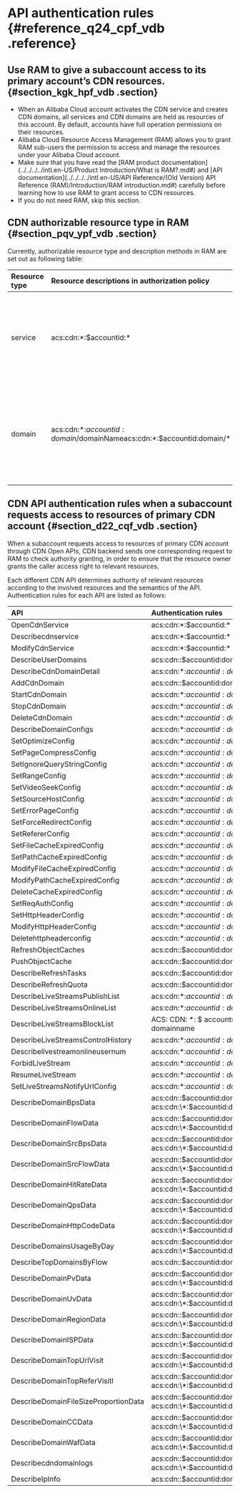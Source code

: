 # API authentication rules {#reference_q24_cpf_vdb .reference}

## **Use RAM to give a subaccount access to its primary account’s CDN resources.** {#section_kgk_hpf_vdb .section}

-   When an Alibaba Cloud account activates the CDN service and creates CDN domains, all services and CDN domains are held as resources of this account. By default, accounts have full operation permissions on their resources.
-   Alibaba Cloud Resource Access Management \(RAM\) allows you to grant RAM sub-users the permission to access and manage the resources under your Alibaba Cloud account.
-   Make sure that you have read the [RAM product documentation](../../../../intl.en-US/Product Introduction/What is RAM?.md#) and [API documentation](../../../../intl.en-US/API Reference/(Old Version) API Reference (RAM)/Introduction/RAM introduction.md#) carefully before learning how to use RAM to grant access to CDN resources.
-   If you do not need RAM, skip this section.

## **CDN authorizable resource type in RAM** {#section_pqv_ypf_vdb .section}

Currently, authorizable resource type and description methods in RAM are set out as following table:

|Resource type|Resource descriptions in authorization policy|Description|
|:------------|:--------------------------------------------|:----------|
|service|acs:cdn:\*:$accountid:\*|Authorizes subaccounts to manage CDN services,such as changing configuration and querying account information.|
|domain|acs:cdn:\*:$accountid:domain/$domainNameacs:cdn:\*:$accountid:domain/\*|Authorizes subaccounts to manage their own CDN domains,such as adding, configuring, and querying domain names.|

## **CDN API authentication rules when a subaccount requests access to resources of primary CDN account** {#section_d22_cqf_vdb .section}

When a subaccount requests access to resources of primary CDN account through CDN Open APIs, CDN backend sends one corresponding request to RAM to check authority granting, in order to ensure that the resource owner grants the caller access right to relevant resources.

Each different CDN API determines authority of relevant resources according to the involved resources and the semantics of the API. Authentication rules for each API are listed as follows:

|API|Authentication rules|
|:--|:-------------------|
|OpenCdnService|acs:cdn:\*:$accountid:\*|
|Describecdnservice|acs:cdn:\*:$accountid:\*|
|ModifyCdnService|acs:cdn:\*:$accountid:\*|
|DescribeUserDomains|acs:cdn::$accountid:domain/|
|DescribeCdnDomainDetail|acs:cdn:\*:$accountid:domain/$domainName|
|AddCdnDomain|acs:cdn::$accountid:domain/|
|StartCdnDomain|acs:cdn:\*:$accountid:domain/$domainName|
|StopCdnDomain|acs:cdn:\*:$accountid:domain/$domainName|
|DeleteCdnDomain|acs:cdn:\*:$accountid:domain/$domainName|
|DescribeDomainConfigs|acs:cdn:\*:$accountid:domain/$domainName|
|SetOptimizeConfig|acs:cdn:\*:$accountid:domain/$domainName|
|SetPageCompressConfig|acs:cdn:\*:$accountid:domain/$domainName|
|SetIgnoreQueryStringConfig|acs:cdn:\*:$accountid:domain/$domainName|
|SetRangeConfig|acs:cdn:\*:$accountid:domain/$domainName|
|SetVideoSeekConfig|acs:cdn:\*:$accountid:domain/$domainName|
|SetSourceHostConfig|acs:cdn:\*:$accountid:domain/$domainName|
|SetErrorPageConfig|acs:cdn:\*:$accountid:domain/$domainName|
|SetForceRedirectConfig|acs:cdn:\*:$accountid:domain/$domainName|
|SetRefererConfig|acs:cdn:\*:$accountid:domain/$domainName|
|SetFileCacheExpiredConfig|acs:cdn:\*:$accountid:domain/$domainName|
|SetPathCacheExpiredConfig|acs:cdn:\*:$accountid:domain/$domainName|
|ModifyFileCacheExpiredConfig|acs:cdn:\*:$accountid:domain/$domainName|
|ModifyPathCacheExpiredConfig|acs:cdn:\*:$accountid:domain/$domainName|
|DeleteCacheExpiredConfig|acs:cdn:\*:$accountid:domain/$domainName|
|SetReqAuthConfig|acs:cdn:\*:$accountid:domain/$domainName|
|SetHttpHeaderConfig|acs:cdn:\*:$accountid:domain/$domainName|
|ModifyHttpHeaderConfig|acs:cdn:\*:$accountid:domain/$domainName|
|Deletehttpheaderconfig|acs:cdn:\*:$accountid:domain/$domainName|
|RefreshObjectCaches|acs:cdn::$accountid:domain/|
|PushObjectCache|acs:cdn::$accountid:domain/|
|DescribeRefreshTasks|acs:cdn::$accountid:domain/|
|DescribeRefreshQuota|acs:cdn::$accountid:domain/|
|DescribeLiveStreamsPublishList|acs:cdn:\*:$accountid:domain/$domainName|
|DescribeLiveStreamsOnlineList|acs:cdn:\*:$accountid:domain/$domainName|
|DescribeLiveStreamsBlockList|ACS: CDN: \*: $ accounts: domain/$ domainname|
|DescribeLiveStreamsControlHistory|acs:cdn:\*:$accountid:domain/$domainName|
|Describelivestreamonlineusernum|acs:cdn:\*:$accountid:domain/$domainName|
|ForbidLiveStream|acs:cdn:\*:$accountid:domain/$domainName|
|ResumeLiveStream|acs:cdn:\*:$accountid:domain/$domainName|
|SetLiveStreamsNotifyUrlConfig|acs:cdn:\*:$accountid:domain/$domainName|
|DescribeDomainBpsData|acs:cdn::$accountid:domain/ acs:cdn:\*:$accountid:domain/$domainName|
|DescribeDomainFlowData|acs:cdn::$accountid:domain/ acs:cdn:\*:$accountid:domain/$domainName|
|DescribeDomainSrcBpsData|acs:cdn::$accountid:domain/ acs:cdn:\*:$accountid:domain/$domainName|
|DescribeDomainSrcFlowData|acs:cdn::$accountid:domain/ acs:cdn:\*:$accountid:domain/$domainName|
|DescribeDomainHitRateData|acs:cdn::$accountid:domain/ acs:cdn:\*:$accountid:domain/$domainName|
|DescribeDomainQpsData|acs:cdn::$accountid:domain/ acs:cdn:\*:$accountid:domain/$domainName|
|DescribeDomainHttpCodeData|acs:cdn::$accountid:domain/ acs:cdn:\*:$accountid:domain/$domainName|
|DescribeDomainsUsageByDay|acs:cdn::$accountid:domain/ acs:cdn:\*:$accountid:domain/$domainName|
|DescribeTopDomainsByFlow|acs:cdn::$accountid:domain/|
|DescribeDomainPvData|acs:cdn::$accountid:domain/ acs:cdn:\*:$accountid:domain/$domainName|
|DescribeDomainUvData|acs:cdn::$accountid:domain/ acs:cdn:\*:$accountid:domain/$domainName|
|DescribeDomainRegionData|acs:cdn::$accountid:domain/ acs:cdn:\*:$accountid:domain/$domainName|
|DescribeDomainISPData|acs:cdn::$accountid:domain/ acs:cdn:\*:$accountid:domain/$domainName|
|DescribeDomainTopUrlVisit|acs:cdn::$accountid:domain/ acs:cdn:\*:$accountid:domain/$domainName|
|DescribeDomainTopReferVisitl|acs:cdn::$accountid:domain/ acs:cdn:\*:$accountid:domain/$domainName|
|DescribeDomainFileSizeProportionData|acs:cdn::$accountid:domain/ acs:cdn:\*:$accountid:domain/$domainName|
|DescribeDomainCCData|acs:cdn::$accountid:domain/ acs:cdn:\*:$accountid:domain/$domainName|
|DescribeDomainWafData|acs:cdn::$accountid:domain/ acs:cdn:\*:$accountid:domain/$domainName|
|Describecdndomainlogs|acs:cdn::$accountid:domain/ acs:cdn:\*:$accountid:domain/$domainName|
|DescribeIpInfo|acs:cdn::$accountid:domain/|

